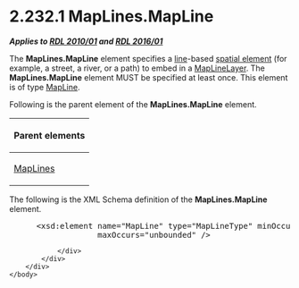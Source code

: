 <html dir="LTR" xmlns:mshelp="http://msdn.microsoft.com/mshelp" xmlns:ddue="http://ddue.schemas.microsoft.com/authoring/2003/5" xmlns:xlink="http://www.w3.org/1999/xlink" xmlns:tool="http://www.microsoft.com/tooltip">
    <head>
        <meta http-equiv="Content-Type" content="text/html; CHARSET=utf-8"></meta>
        <meta name="save" content="history"></meta>
        <title>2.232.1 MapLines.MapLine</title>
        <xml>
            <mshelp:toctitle title="2.232.1 MapLines.MapLine"></mshelp:toctitle>
            <mshelp:rltitle title="[MS-RDL]: MapLines.MapLine"></mshelp:rltitle>
            <mshelp:keyword index="A" term="b5dc4266-e18c-429f-be2d-75a99dd4d3d1"></mshelp:keyword>
            <mshelp:attr name="DCSext.ContentType" value="open specification"></mshelp:attr>
            <mshelp:attr name="AssetID" value="b5dc4266-e18c-429f-be2d-75a99dd4d3d1"></mshelp:attr>
            <mshelp:attr name="TopicType" value="kbRef"></mshelp:attr>
            <mshelp:attr name="DCSext.Title" value="[MS-RDL]: MapLines.MapLine" />
        </xml>
    </head>
    <body>
        <div id="header">
            <h1 class="heading">2.232.1 MapLines.MapLine</h1>
        </div>
        <div id="mainSection">
            <div id="mainBody">
                <div id="allHistory" class="saveHistory"></div>
                <div id="sectionSection0" class="section" name="collapseableSection">
                    

<p><b><i>Applies to </i></b><a href="3428e690-a348-4ec7-8a6a-8efb42d2cdee.html"><b><i>RDL 2010/01</i></b></a><b><i>
and </i></b><a href="52ce3983-2bfc-4e72-9359-42aaf5fe4509.html"><b><i>RDL 2016/01</i></b></a></p>

<p>The <b>MapLines.MapLine</b> element specifies a <a href="b2482b3f-74ab-4ca8-a9e5-c07955011743.html#gt_f22336b1-9342-44fa-a0e9-4168c9f428c7">line</a>-based <a href="b2482b3f-74ab-4ca8-a9e5-c07955011743.html#gt_b3b56eec-161d-4b39-ba40-58ab23498b8d">spatial element</a> (for
example, a street, a river, or a path) to embed in a <a href="8681b1dc-d73e-4d35-b4fa-f7f459d4a304.html">MapLineLayer</a>. The <b>MapLines.MapLine</b>
element MUST be specified at least once. This element is of type <a href="848562bc-c49f-443c-8002-ae8d395f9fde.html">MapLine</a>.</p>

<p>Following is the parent element of the <b>MapLines.MapLine</b>
element.</p>

<table>
 <thead>
  <tr>
   <th>
   <p>Parent elements</p>
   </th>
  </tr>
 </thead>
 <tr>
  <td>
  <p><a href="b314a25c-0efa-4da3-abe8-1fffed558555.html">MapLines</a></p>
  </td>
 </tr>
</table>

<p>The following is the XML Schema definition of the <b>MapLines.MapLine</b>
element.</p>

<dl>
<dd>
<div><pre> &lt;xsd:element name=&quot;MapLine&quot; type=&quot;MapLineType&quot; minOccurs=&quot;1&quot; 
              maxOccurs=&quot;unbounded&quot; /&gt;
</pre></div>
</dd></dl>


                </div>
            </div>
        </div>
    </body>
</html>